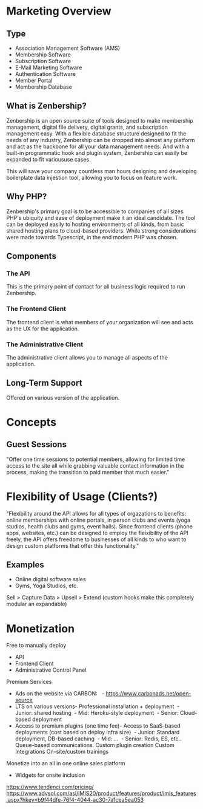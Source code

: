 
# Marketing Overview

## Type

- ‪Association Management Software (AMS)
- Membership Software
- Subscription Software
- E-Mail Marketing Software
- Authentication Software
- Member Portal
- Membership Database

## What is Zenbership?

Zenbership is an open source suite of tools designed to make membership management, digital file delivery, digital grants, and subscription management easy. With a flexible database structure designed to fit the needs of any industry, Zenbership can be dropped into almost any platform and act as the backbone for all your data management needs. And with a built-in programmatic hook and plugin system, Zenbership can easily be expanded to fit varioususe cases.

This will save your company countless man hours designing and developing boilerplate data injestion tool, allowing you to focus on feature work.

## Why PHP?

Zenbership's primary goal is to be accessible to companies of all sizes. PHP's ubiquity and ease of deployment make it an ideal candidate. The tool can be deployed easily to hosting environments of all kinds, from basic shared hosting plans to cloud-based providers. While strong considerations were made towards Typescript, in the end modern PHP was chosen.

## Components

### The API

This is the primary point of contact for all business logic required to run Zenbership.

### The Frontend Client

The frontend client is what members of your organization will see and acts as the UX for the application.

### The Administrative Client

The administrative client allows you to manage all aspects of the application.

## Long-Term Support

Offered on various version of the application.

# Concepts

## Guest Sessions

"Offer one time sessions to potential members, allowing for limited time access to the site all while grabbing valuable contact information in the process, making the transition to paid member that much easier."

# Flexibility of Usage (Clients?)

"Flexibility around the API allows for all types of orgazations to benefits: online memberships with online portals, in person clubs and events (yoga studios, health clubs and gyms, event halls). Since frontend clients (phone apps, websites, etc.) can be designed to employ the fleixibility of the API freely, the API offers freedome to businesses of all kinds to who want to design custom platforms that offer this functionality."

## Examples

- Online digital software sales
- Gyms, Yoga Studios, etc.

Sell > Capture Data > Upsell > Extend (custom hooks make this completely modular an expandable)



# Monetization

Free to manually deploy
- API
- Frontend Client
- Administrative Control Panel

Premium Services
- Ads on the website via CARBON:
  - https://www.carbonads.net/open-source
- LTS on various versions- Professional installation + deployment  - Junior: shared hosting  - Mid: Heroku-style deployment  - Senior: Cloud-based deployment
- Access to premium plugins (one time fee)- Access to SaaS-based deployments (cost based on deploy infra size)  - Junior: Standard deployment, DB-based caching  - Mid: ...  - Senior: Redis, ES, etc.. Queue-based communications.
Custom plugin creation
Custom Integrations
On-site/custom trainings

Monetize into an all in one online sales platform
- Widgets for onsite inclusion

https://www.tendenci.com/pricing/
https://www.advsol.com/asi/IMIS20/product/features/product/imis_features.aspx?hkey=b9f44dfe-76f4-4044-ac30-7a1cea5ea053